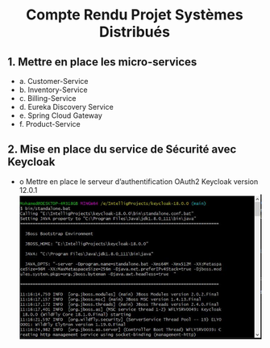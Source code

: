 <center><h1>Compte Rendu Projet Systèmes Distribués</h1></center>
<h2>1. Mettre en place les micro-services</h2>
<ul>
    <li>a. Customer-Service</li>
    <li>b. Inventory-Service</li>
    <li>c. Billing-Service</li>
    <li>d. Eureka Discovery Service</li>
    <li>e. Spring Cloud Gateway</li>
    <li>f. Product-Service</li>
</ul>
<h2>2. Mise en place du service de Sécurité avec Keycloak</h2>
<ul>
    <li>o Mettre en place le serveur d’authentification OAuth2 Keycloak version 12.0.1</li>
    <img src="screens/2.JPG" />
</ul>